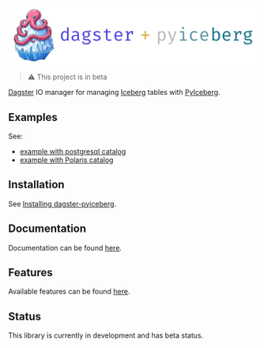 ![dagster-pyiceberg](docs/assets/dagster-pyiceberg-main.png)

> ⚠️ This project is in beta

[Dagster](https://dagster.io/) IO manager for managing [Iceberg](https://iceberg.apache.org/) tables with [PyIceberg](https://github.com/apache/iceberg-python).

## Examples

See:

- [example with postgresql catalog](https://github.com/JasperHG90/dagster-pyiceberg-example-postgres)
- [example with Polaris catalog](https://github.com/JasperHG90/dagster-pyiceberg-example-polaris)

## Installation

See [Installing dagster-pyiceberg](https://jasperhg90.github.io/dagster-pyiceberg/installation/).

## Documentation

Documentation can be found [here](https://jasperhg90.github.io/dagster-pyiceberg/).

## Features

Available features can be found [here](https://jasperhg90.github.io/dagster-pyiceberg/features/).

## Status

This library is currently in development and has beta status.
